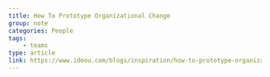 ```yaml
---
title: How To Prototype Organizational Change
group: note
categories: People
tags:
    - teams
type: article
link: https://www.ideou.com/blogs/inspiration/how-to-prototype-organizational-change
---
```

